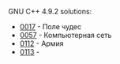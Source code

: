 GNU C++ 4.9.2 solutions:

- [0017](0017/solution.cpp) - Поле чудес
- [0057](0057/solution.cpp) - Компьютерная сеть
- [0112](0112/solution.cpp) - Армия
- [0113](0113/solution.cpp) - 
